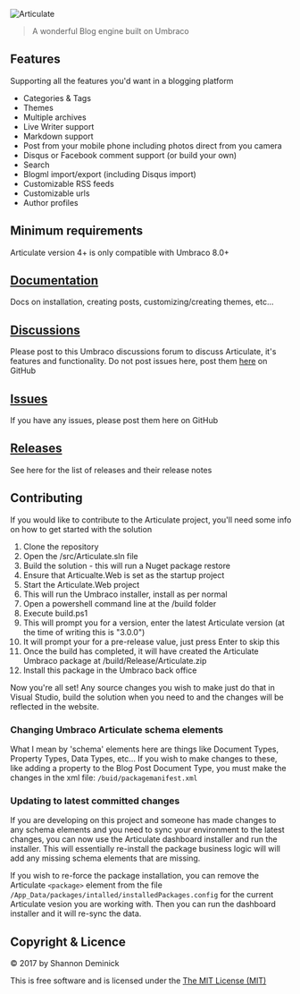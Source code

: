 ![Articulate](assets/Logo.png?raw=true)

> A wonderful Blog engine built on Umbraco

## Features

Supporting all the features you'd want in a blogging platform

* Categories & Tags
* Themes
* Multiple archives
* Live Writer support
* Markdown support
* Post from your mobile phone including photos direct from you camera
* Disqus or Facebook comment support (or build your own)
* Search
* Blogml import/export (including Disqus import)
* Customizable RSS feeds
* Customizable urls 
* Author profiles

## Minimum requirements

Articulate version 4+ is only compatible with Umbraco 8.0+

## [Documentation](https://github.com/Shazwazza/Articulate/wiki)

Docs on installation, creating posts, customizing/creating themes, etc...

## [Discussions](https://our.umbraco.org/projects/starter-kits/articulate/discussions)

Please post to this Umbraco discussions forum to discuss Articulate, it's features and functionality. Do not post issues here, post them [here](https://github.com/Shazwazza/Articulate/issues) on GitHub

## [Issues](https://github.com/Shandem/Articulate/issues)

If you have any issues, please post them here on GitHub

## [Releases](https://github.com/Shazwazza/Articulate/releases)

See here for the list of releases and their release notes

## Contributing

If you would like to contribute to the Articulate project, you'll need some info on how to get started with the solution

1. Clone the repository
2. Open the /src/Articulate.sln file
3. Build the solution - this will run a Nuget package restore
4. Ensure that Articualte.Web is set as the startup project
5. Start the Articulate.Web project
6. This will run the Umbraco installer, install as per normal
7. Open a powershell command line at the /build folder
8. Execute build.ps1
9. This will prompt you for a version, enter the latest Articulate version (at the time of writing this is "3.0.0")
10. It will prompt your for a pre-release value, just press Enter to skip this
11. Once the build has completed, it will have created the Articulate Umbraco package at /build/Release/Articulate.zip
12. Install this package in the Umbraco back office

Now you're all set! Any source changes you wish to make just do that in Visual Studio, build the solution when you need to and the changes will be reflected in the website.

### Changing Umbraco Articulate schema elements

What I mean by 'schema' elements here are things like Document Types, Property Types, Data Types, etc... 
If you wish to make changes to these, like adding a property to the Blog Post Document Type, you must make the changes in the xml file: `/buid/packagemanifest.xml`

### Updating to latest committed changes

If you are developing on this project and someone has made changes to any schema elements and you need to sync your environment to the latest changes, you can now use the Articulate dashboard installer and run the installer. This will essentially re-install the package business logic will will add any missing schema elements that are missing.

If you wish to re-force the package installation, you can remove the Articulate `<package>` element from the file  `/App_Data/packages/intalled/installedPackages.config` for the current Articulate vesion you are working with. Then you can run the dashboard installer and it will re-sync the data.

## Copyright & Licence

&copy; 2017 by Shannon Deminick

This is free software and is licensed under the [The MIT License (MIT)](http://opensource.org/licenses/MIT)
